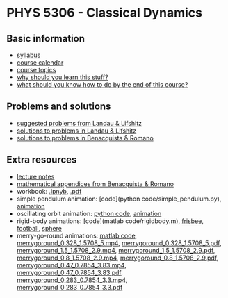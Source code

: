 # PHYS 5306 - Classical Dynamics

## Basic information

- [syllabus](info/syllabus.pdf)
- [course calendar](info/calendar.pdf)
- [course topics](info/topics.pdf)
- [why should you learn this stuff?](info/why.pdf)
- [what should you know how to do by the end of this course?](info/what.pdf)

## Problems and solutions

- [suggested problems from Landau & Lifshitz](info/problems.pdf)
- [solutions to problems in Landau & Lifshitz](landau_lifshitz/solutions/solutions.pdf)
- [solutions to problems in Benacquista & Romano](benacquista_romano/solutions/index.md)

## Extra resources

- [lecture notes](notes/LectureNotes2021.pdf)
- [mathematical appendices from Benacquista & Romano](benacquista_romano/appendices.pdf)
- workbook: [.ipnyb](workbook/workbook.ipynb), [.pdf](workbook/workbook.pdf)
- simple pendulum animation: [code](python code/simple_pendulum.py), [animation](code/simple_pendulum.mp4) 
- oscillating orbit animation: [python code](code/oscillating_orbit.py), [animation](code/oscillating_orbit.mp4)
- rigid-body animations: [code](matlab code/rigidbody.m), [frisbee](code/frisbee.mp4), [football](code/football.mp4), [sphere](code/sphere.mp4)
- merry-go-round animations: [matlab code](code/merrygoround.m),
[merrygoround_0.328_1.5708_5.mp4](code/merrygoround_0.328_1.5708_5.mp4),
[merrygoround_0.328_1.5708_5.pdf](code/merrygoround_0.328_1.5708_5.pdf),
[merrygoround_1.5_1.5708_2.9.mp4](code/merrygoround_1.5_1.5708_2.9.mp4),
[merrygoround_1.5_1.5708_2.9.pdf](code/merrygoround_1.5_1.5708_2.9.pdf),
[merrygoround_0.8_1.5708_2.9.mp4](code/merrygoround_0.8_1.5708_2.9.mp4),
[merrygoround_0.8_1.5708_2.9.pdf](code/merrygoround_0.8_1.5708_2.9.pdf),
[merrygoround_0.47_0.7854_3.83.mp4](code/merrygoround_0.47_0.7854_3.83.mp4),
[merrygoround_0.47_0.7854_3.83.pdf](code/merrygoround_0.47_0.7854_3.83.pdf),
[merrygoround_0.283_0.7854_3.3.mp4](code/merrygoround_0.283_0.7854_3.3.mp4),
[merrygoround_0.283_0.7854_3.3.pdf](code/merrygoround_0.283_0.7854_3.3.pdf)
